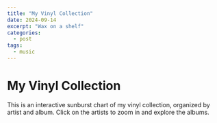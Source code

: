 ```yaml
---
title: "My Vinyl Collection"
date: 2024-09-14
excerpt: "Wax on a shelf"
categories:
  - post
tags:
  - music
---
```


# My Vinyl Collection

This is an interactive sunburst chart of my vinyl collection, organized by artist and album. Click on the artists to zoom in and explore the albums.

<div id="chart" style="max-width: 960px; height: 960px; margin: auto;"></div>

<script src="https://d3js.org/d3.v6.min.js"></script>

<script>
    const width = 932;
    const radius = width / 6;

    const arc = d3.arc()
        .startAngle(d => d.x0)
        .endAngle(d => d.x1)
        .padAngle(d => Math.min((d.x1 - d.x0) / 2, 0.005))
        .padRadius(radius * 1.5)
        .innerRadius(d => d.y0 * radius)
        .outerRadius(d => Math.max(d.y0 * radius, d.y1 * radius - 1));

    const partition = data => {
        const root = d3.hierarchy(data)
            .sum(d => d.children ? 0 : 1)
            .sort((a, b) => b.value - a.value);
        return d3.partition()
            .size([2 * Math.PI, root.height + 1])
            (root);
    };

    function arcVisible(d) {
        return d.y1 <= 3 && d.y0 >= 1 && d.x1 > d.x0;
    }

    d3.json("https://asaekengren.github.io/assets/discogs_d3_hierarchy.json").then(data => {
        const root = partition(data);
        root.each(d => d.current = d);

        const svg = d3.select("#chart")
            .append("svg")
            .attr("viewBox", [0, 0, width, width])
            .style("font", "10px sans-serif");

        const g = svg.append("g")
            .attr("transform", `translate(${width / 2},${width / 2})`);

        const path = g.append("g")
            .selectAll("path")
            .data(root.descendants().slice(1))
            .join("path")
            .attr("fill", d => { while (d.depth > 1) d = d.parent; return d3.interpolateRainbow(d.x0); })
            .attr("fill-opacity", d => arcVisible(d.current) ? (d.children ? 0.6 : 0.4) : 0)
            .attr("d", d => arc(d.current));

        path.filter(d => d.children)
            .style("cursor", "pointer")
            .on("click", clicked);

        function clicked(event, p) {
            root.each(d => d.target = {
                x0: Math.max(0, Math.min(1, (d.x0 - p.x0) / (p.x1 - p.x0))) * 2 * Math.PI,
                x1: Math.max(0, Math.min(1, (d.x1 - p.x0) / (p.x1 - p.x0))) * 2 * Math.PI,
                y0: Math.max(0, d.y0 - p.depth),
                y1: Math.max(0, d.y1 - p.depth)
            });

            const t = g.transition().duration(750);

            path.transition(t)
                .tween("data", d => {
                    const i = d3.interpolate(d.current, d.target);
                    return t => d.current = i(t);
                })
                .filter(function(d) { return +this.getAttribute("fill-opacity") || arcVisible(d.target); })
                .attr("fill-opacity", d => arcVisible(d.target) ? (d.children ? 0.6 : 0.4) : 0)
                .attrTween("d", d => () => arc(d.current));
        }
    });
</script>

